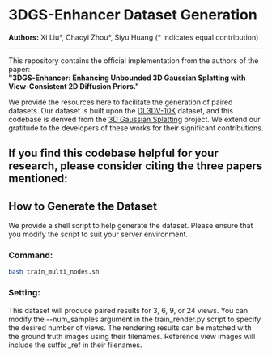 # 3DGS-Enhancer Dataset Generation

**Authors:** Xi Liu\*, Chaoyi Zhou\*, Siyu Huang (* indicates equal contribution)

---

This repository contains the official implementation from the authors of the paper:  
**"3DGS-Enhancer: Enhancing Unbounded 3D Gaussian Splatting with View-Consistent 2D Diffusion Priors."**

We provide the resources here to facilitate the generation of paired datasets. Our dataset is built upon the [DL3DV-10K](https://dl3dv-10k.github.io/DL3DV-10K/) dataset, and this codebase is derived from the [3D Gaussian Splatting](https://github.com/graphdeco-inria/gaussian-splatting) project. We extend our gratitude to the developers of these works for their significant contributions.

If you find this codebase helpful for your research, please consider citing the three papers mentioned:
---

## How to Generate the Dataset

We provide a shell script to help generate the dataset. Please ensure that you modify the script to suit your server environment.

### Command:
```bash
bash train_multi_nodes.sh
```

### Setting:
This dataset will produce paired results for 3, 6, 9, or 24 views. You can modify the --num_samples argument in the train_render.py script to specify the desired number of views.
The rendering results can be matched with the ground truth images using their filenames. Reference view images will include the suffix _ref in their filenames.